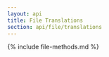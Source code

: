 ```yaml
---
layout: api
title: File Translations
section: api/file/translations
---
```


{% include file-methods.md %}